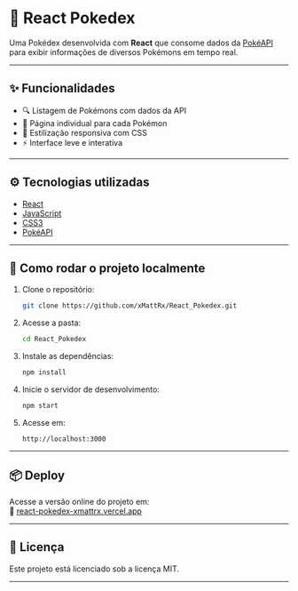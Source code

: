 # 🧩 React Pokedex

Uma Pokédex desenvolvida com **React** que consome dados da [PokéAPI](https://pokeapi.co/) para exibir informações de diversos Pokémons em tempo real.

---

## ✨ Funcionalidades

- 🔍 Listagem de Pokémons com dados da API
- 📄 Página individual para cada Pokémon
- 🎨 Estilização responsiva com CSS
- ⚡ Interface leve e interativa

---

## ⚙️ Tecnologias utilizadas

- [React](https://reactjs.org/)
- [JavaScript](https://developer.mozilla.org/pt-BR/docs/Web/JavaScript)
- [CSS3](https://developer.mozilla.org/pt-BR/docs/Web/CSS)
- [PokéAPI](https://pokeapi.co/)

---

## 🚀 Como rodar o projeto localmente

1. Clone o repositório:
   ```bash
   git clone https://github.com/xMattRx/React_Pokedex.git
   ```

2. Acesse a pasta:
   ```bash
   cd React_Pokedex
   ```

3. Instale as dependências:
   ```bash
   npm install
   ```

4. Inicie o servidor de desenvolvimento:
   ```bash
   npm start
   ```

5. Acesse em:
   ```
   http://localhost:3000
   ```

---

## 📦 Deploy

Acesse a versão online do projeto em:  
🔗 [react-pokedex-xmattrx.vercel.app](https://react-pokedex-xmattrx.vercel.app)

---

## 📄 Licença

Este projeto está licenciado sob a licença MIT.

---
